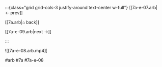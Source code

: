 :::{class="grid grid-cols-3 justify-around text-center w-full"}
[[7a-e-07.arb|← prev]]

[[7a.arb|⌂ back]]

[[7a-e-09.arb|next →]]

:::

![[7a-e-08.arb.mp4]]

#arb #7a #7a-e-08

